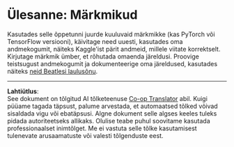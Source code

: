 <!--
CO_OP_TRANSLATOR_METADATA:
{
  "original_hash": "bc690ecf68b38d311cc9e12f3144a28c",
  "translation_date": "2025-10-11T11:40:44+00:00",
  "source_file": "lessons/5-NLP/14-Embeddings/assignment.md",
  "language_code": "et"
}
-->
# Ülesanne: Märkmikud

Kasutades selle õppetunni juurde kuuluvaid märkmikke (kas PyTorch või TensorFlow versiooni), käivitage need uuesti, kasutades oma andmekogumit, näiteks Kaggle'ist pärit andmeid, millele viitate korrektselt. Kirjutage märkmik ümber, et rõhutada omaenda järeldusi. Proovige teistsugust andmekogumit ja dokumenteerige oma järeldused, kasutades näiteks [neid Beatlesi laulusõnu](https://www.kaggle.com/datasets/jenlooper/beatles-lyrics).

---

**Lahtiütlus**:  
See dokument on tõlgitud AI tõlketeenuse [Co-op Translator](https://github.com/Azure/co-op-translator) abil. Kuigi püüame tagada täpsust, palume arvestada, et automaatsed tõlked võivad sisaldada vigu või ebatäpsusi. Algne dokument selle algses keeles tuleks pidada autoriteetseks allikaks. Olulise teabe puhul soovitame kasutada professionaalset inimtõlget. Me ei vastuta selle tõlke kasutamisest tulenevate arusaamatuste või valesti tõlgenduste eest.